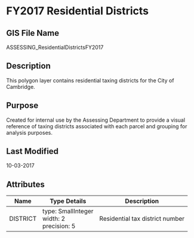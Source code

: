 # FY2017 Residential Districts
## GIS File Name
ASSESSING_ResidentialDistrictsFY2017
## Description
<DIV STYLE="text-align:Left;"><DIV><DIV><P><SPAN>This polygon layer contains residential taxing districts for the City of Cambridge. </SPAN></P></DIV></DIV></DIV>

## Purpose
Created for internal use by the Assessing Department to provide a visual reference of taxing districts associated with each parcel and grouping for analysis purposes.
## Last Modified
10-03-2017
## Attributes
|Name|Type Details|Description|
|----|------------|-----------|
|DISTRICT|type: SmallInteger<br/>width: 2<br/>precision: 5|Residential tax district number|
